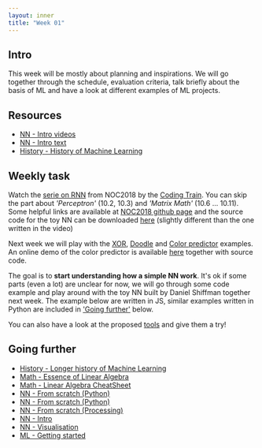 ```yaml
---
layout: inner
title: "Week 01"
---
```


## Intro

This week will be mostly about planning and inspirations. We will go together through the schedule, evaluation criteria, talk briefly about the basis of ML and have a look at different examples of ML projects. 

## Resources

+ [NN - Intro videos](https://www.youtube.com/playlist?list=PLZHQObOWTQDNU6R1_67000Dx_ZCJB-3pi)
+ [NN - Intro text](https://ml4a.github.io/ml4a/neural_networks/)
+ [History - History of Machine Learning](https://cloud.withgoogle.com/build/data-analytics/explore-history-machine-learning/)

## Weekly task

Watch the [serie on RNN](https://www.youtube.com/playlist?list=PLRqwX-V7Uu6aCibgK1PTWWu9by6XFdCfh) from NOC2018 by the [Coding Train](http://thecodingtrain.com). You can skip the part about _'Perceptron'_ (10.2, 10.3) and _'Matrix Math'_ (10.6 ... 10.11). Some helpful links are available at [NOC2018 github page](https://github.com/shiffman/NOC-S18/tree/master/week9) and the source code for the toy NN can be downloaded [here](https://github.com/CodingTrain/Toy-Neural-Network-JS/) (slightly different than the one written in the video)

Next week we will play with the [XOR](https://www.youtube.com/watch?v=188B6k_F9jU), [Doodle](https://www.youtube.com/playlist?list=PLRqwX-V7Uu6Zs14zKVuTuit6jApJgoYZQ) and [Color predictor](https://www.youtube.com/watch?v=KtPpoMThKUs) examples. An online demo of the color predictor is available [here](https://editor.p5js.org/natureofcode/sketches/SkYS8WwjG) together with source code.

The goal is to **start understanding how a simple NN work**. It's ok if some parts (even a lot) are unclear for now, we will go through some code example and play around with the toy NN built by Daniel Shiffman together next week. The example below are written in JS, similar examples written in Python are included in ['Going further'](#going-further) below.

You can also have a look at the proposed [tools](../#tools) and give them a try!

## Going further

+ [History - Longer history of Machine Learning](http://www.andreykurenkov.com/writing/ai/a-brief-history-of-neural-nets-and-deep-learning/)
+ [Math - Essence of Linear Algebra](https://www.3blue1brown.com/essence-of-linear-algebra)
+ [Math - Linear Algebra CheatSheet](https://towardsdatascience.com/linear-algebra-cheat-sheet-for-deep-learning-cd67aba4526c)
+ [NN - From scratch (Python)](https://iamtrask.github.io/2015/07/12/basic-python-network/)
+ [NN - From scratch (Python)](https://towardsdatascience.com/how-to-build-your-own-neural-network-from-scratch-in-python-68998a08e4f6)
+ [NN - From scratch (Processing)](https://medium.com/typeme/lets-code-a-neural-network-from-scratch-part-1-24f0a30d7d62)
+ [NN - Intro](https://ujjwalkarn.me/2016/08/09/quick-intro-neural-networks/)
+ [NN - Visualisation](http://scs.ryerson.ca/~aharley/vis/fc/)
+ [ML - Getting started](https://www.youtube.com/watch?v=I74ymkoNTnw)
